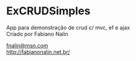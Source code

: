 ExCRUDSimples
===========

App para demonstração de crud c/ mvc, ef e ajax <br />
Criado por Fabiano Nalin

fnalin@msn.com
<br>
http://fabianonalin.net.br/
